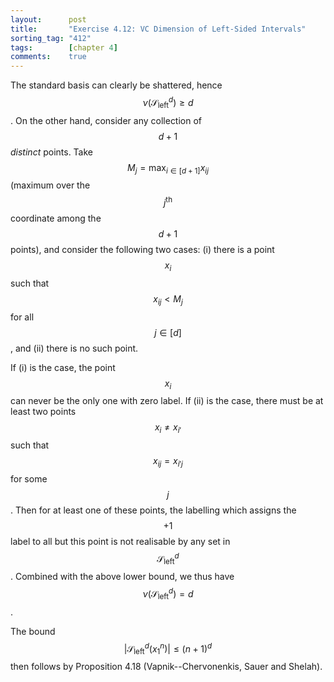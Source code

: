```yaml
---
layout:      post
title:       "Exercise 4.12: VC Dimension of Left-Sided Intervals"
sorting_tag: "412"
tags:        [chapter 4]
comments:    true
---
```


The standard basis can clearly be shattered, hence
$$\nu(\mathcal{S}_\text{left}^d) \geq d$$. On the other hand, consider any
collection of $$d + 1$$ _distinct_ points. Take
$$M_j = \max_{i \in [d + 1]} x_{i j}$$ (maximum over the $$j^\text{th}$$
coordinate among the $$d+1$$ points), and consider the following two cases:
(i) there is a point $$x_i$$ such that $$x_{ij} < M_j$$ for all $$j \in [d]$$,
and (ii) there is no such point.

If (i) is the case, the point $$x_i$$ can never be the only one with zero label.
If (ii) is the case, there must be at least two points $$x_{i} \neq x_{i'}$$
such that $$x_{ij} = x_{i'j}$$ for some $$j$$. Then for at least one of these
points, the labelling which assigns the $$+1$$ label to all but this point
is not realisable by any set in $$\mathcal{S}_\text{left}^d$$. Combined with the
above lower bound, we thus have $$\nu(\mathcal{S}_\text{left}^d) = d$$.

The bound $$|\mathcal{S}_\text{left}^d (x_1^n)| \leq (n + 1)^d$$
then follows by Proposition 4.18 (Vapnik--Chervonenkis, Sauer and Shelah).

